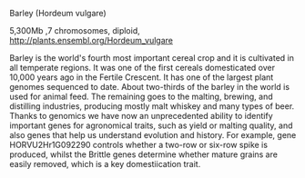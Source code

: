 
Barley (Hordeum vulgare)

5,300Mb ,7 chromosomes, diploid, http://plants.ensembl.org/Hordeum_vulgare

Barley is the world's fourth most important cereal crop and it is cultivated in all temperate regions. It was one of the first cereals domesticated over 10,000 years ago in the Fertile Crescent. It has one of the largest plant genomes sequenced to date. About two-thirds of the barley in the world is used for animal feed. The remaining goes to the malting, brewing, and distilling industries, producing mostly malt whiskey and many types of beer. Thanks to genomics we have now an unprecedented ability to identify important genes for agronomical traits, such as yield or malting quality, and also genes that help us understand evolution and history. For example, gene HORVU2Hr1G092290 controls whether a two-row or six-row spike is produced, whilst the Brittle genes determine whether mature grains are easily removed, which is a key domestiication trait.
